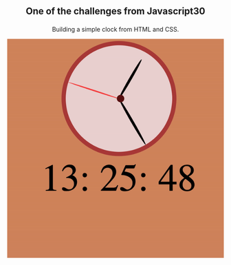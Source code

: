 ## <p align="center">One of the challenges from Javascript30 </p>

<p align="center">Building a simple clock from HTML and CSS. </p>

<p align="center"> <img alt="clock" src="clock.gif"></p>
